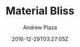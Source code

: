---
title: "Material Bliss"
github: https://github.com/InsidiousMind/material-bliss-jekyll-theme
demo: http://code.liquidthink.net
author: Andrew Plaza

ssg:
  - Jekyll
cms:
  - No Cms
date: 2016-12-29T03:27:05Z
github_branch: master
description: "A Material Theme for Jekyll created with React, Redux, and React-Router transpiled with Webpack"
---